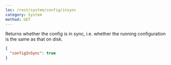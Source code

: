 ```yaml
---
loc: /rest/system/config/insync
category: System
method: GET
---
```


Returns whether the config is in sync, i.e. whether the running configuration is the same as that on disk.

```json
{
  "configInSync": true
}
```

